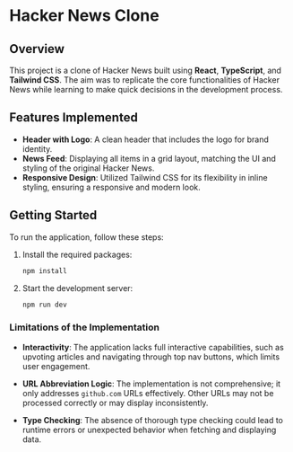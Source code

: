 # Hacker News Clone

## Overview

This project is a clone of Hacker News built using **React**, **TypeScript**, and **Tailwind CSS**. The aim was to replicate the core functionalities of Hacker News while learning to make quick decisions in the development process.

## Features Implemented

- **Header with Logo**: A clean header that includes the logo for brand identity.
- **News Feed**: Displaying all items in a grid layout, matching the UI and styling of the original Hacker News.
- **Responsive Design**: Utilized Tailwind CSS for its flexibility in inline styling, ensuring a responsive and modern look.

## Getting Started

To run the application, follow these steps:

1. Install the required packages:
   ```bash
   npm install
2. Start the development server:
      ```bash
   npm run dev

### Limitations of the Implementation

- **Interactivity**: The application lacks full interactive capabilities, such as upvoting articles and navigating through top nav buttons, which limits user engagement.

- **URL Abbreviation Logic**: The implementation is not comprehensive; it only addresses `github.com` URLs effectively. Other URLs may not be processed correctly or may display inconsistently.

- **Type Checking**: The absence of thorough type checking could lead to runtime errors or unexpected behavior when fetching and displaying data.

